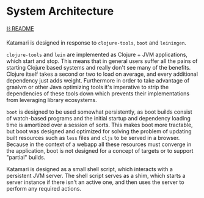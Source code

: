 # System Architecture
[⛓ README](/README.md)

Katamari is designed in response to `clojure-tools`, `boot` and `leiningen`.

`clojure-tools` and `lein` are implemented as Clojure + JVM applications, which start and stop.
This means that in general users suffer all the pains of starting Clojure based systems and really don't see many of the benefits.
Clojure itself takes a second or two to load on average, and every additional dependency just adds weight.
Furthermore in order to take advantage of graalvm or other Java optimizing tools it's imperative to strip the dependencies of these tools down which prevents their implementations from leveraging library ecosystems.

`boot` is designed to be used somewhat persistently, as boot builds consist of watch-based programs and the initial startup and dependency loading time is amortized over a session of sorts.
This makes boot more tractable, but boot was designed and optimized for solving the problem of updating built resources such as `less` files and `cljs` to be served in a browser.
Because in the context of a webapp all these resources must converge in the application, boot is not designed for a concept of targets or to support "partial" builds.

Katamari is designed as a small shell script, which interacts with a persistent JVM server.
The shell script serves as a shim, which starts a server instance if there isn't an active one, and then uses the server to perform any required actions.
